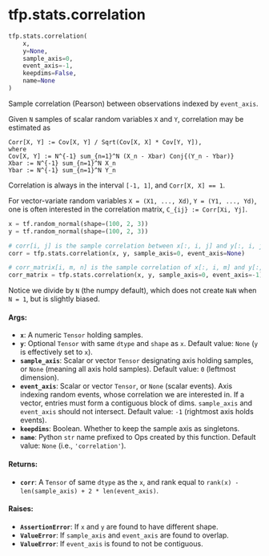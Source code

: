 <div itemscope itemtype="http://developers.google.com/ReferenceObject">
<meta itemprop="name" content="tfp.stats.correlation" />
<meta itemprop="path" content="Stable" />
</div>

# tfp.stats.correlation

``` python
tfp.stats.correlation(
    x,
    y=None,
    sample_axis=0,
    event_axis=-1,
    keepdims=False,
    name=None
)
```

Sample correlation (Pearson) between observations indexed by `event_axis`.

Given `N` samples of scalar random variables `X` and `Y`, correlation may be
estimated as

```none
Corr[X, Y] := Cov[X, Y] / Sqrt(Cov[X, X] * Cov[Y, Y]),
where
Cov[X, Y] := N^{-1} sum_{n=1}^N (X_n - Xbar) Conj{(Y_n - Ybar)}
Xbar := N^{-1} sum_{n=1}^N X_n
Ybar := N^{-1} sum_{n=1}^N Y_n
```

Correlation is always in the interval `[-1, 1]`, and `Corr[X, X] == 1`.

For vector-variate random variables `X = (X1, ..., Xd)`, `Y = (Y1, ..., Yd)`,
one is often interested in the correlation matrix, `C_{ij} := Corr[Xi, Yj]`.

```python
x = tf.random_normal(shape=(100, 2, 3))
y = tf.random_normal(shape=(100, 2, 3))

# corr[i, j] is the sample correlation between x[:, i, j] and y[:, i, j].
corr = tfp.stats.correlation(x, y, sample_axis=0, event_axis=None)

# corr_matrix[i, m, n] is the sample correlation of x[:, i, m] and y[:, i, n]
corr_matrix = tfp.stats.correlation(x, y, sample_axis=0, event_axis=-1)
```

Notice we divide by `N` (the numpy default), which does not create `NaN`
when `N = 1`, but is slightly biased.

#### Args:

* <b>`x`</b>:  A numeric `Tensor` holding samples.
* <b>`y`</b>:  Optional `Tensor` with same `dtype` and `shape` as `x`.
    Default value: `None` (`y` is effectively set to `x`).
* <b>`sample_axis`</b>: Scalar or vector `Tensor` designating axis holding samples, or
    `None` (meaning all axis hold samples).
    Default value: `0` (leftmost dimension).
* <b>`event_axis`</b>:  Scalar or vector `Tensor`, or `None` (scalar events).
    Axis indexing random events, whose correlation we are interested in.
    If a vector, entries must form a contiguous block of dims. `sample_axis`
    and `event_axis` should not intersect.
    Default value: `-1` (rightmost axis holds events).
* <b>`keepdims`</b>:  Boolean.  Whether to keep the sample axis as singletons.
* <b>`name`</b>: Python `str` name prefixed to Ops created by this function.
        Default value: `None` (i.e., `'correlation'`).


#### Returns:

* <b>`corr`</b>: A `Tensor` of same `dtype` as the `x`, and rank equal to
    `rank(x) - len(sample_axis) + 2 * len(event_axis)`.


#### Raises:

* <b>`AssertionError`</b>:  If `x` and `y` are found to have different shape.
* <b>`ValueError`</b>:  If `sample_axis` and `event_axis` are found to overlap.
* <b>`ValueError`</b>:  If `event_axis` is found to not be contiguous.